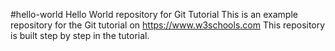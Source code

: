 #hello-world
Hello World repository for Git Tutorial
This is an example repository for the Git tutorial on https://www.w3schools.com
This repository is built step by step in the tutorial.
